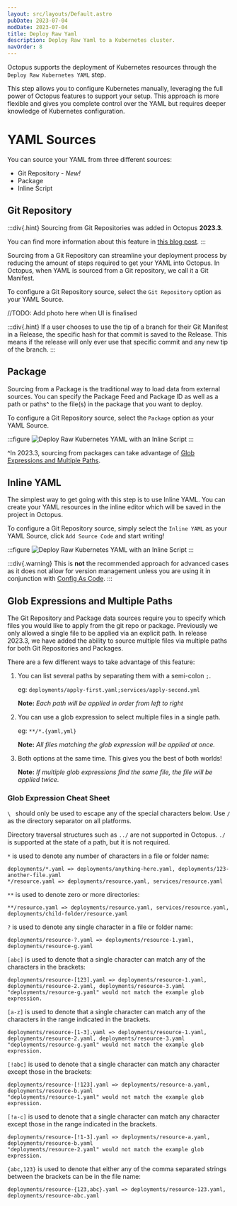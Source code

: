 ```yaml
---
layout: src/layouts/Default.astro
pubDate: 2023-07-04
modDate: 2023-07-04
title: Deploy Raw Yaml
description: Deploy Raw Yaml to a Kubernetes cluster.
navOrder: 8
---
```


Octopus supports the deployment of Kubernetes resources through the `Deploy Raw Kubernetes YAML` step.

This step allows you to configure Kubernetes manually, leveraging the full power of Octopus features to support your setup. This approach is more flexible and gives you complete control over the YAML but requires deeper knowledge of Kubernetes configuration.

# YAML Sources

You can source your YAML from three different sources:
- Git Repository - *New!*
- Package
- Inline Script

## Git Repository

:::div{.hint}
Sourcing from Git Repositories was added in Octopus **2023.3**.

You can find more information about this feature in [this blog post](https://octopus.com/blog/manifests-from-git).
:::

Sourcing from a Git Repository can streamline your deployment process by reducing the amount of steps required to get your YAML into Octopus.
In Octopus, when YAML is sourced from a Git repository, we call it a Git Manifest.

To configure a Git Repository source, select the `Git Repository` option as your YAML Source.

//TODO: Add photo here when UI is finalised

:::div{.hint}
If a user chooses to use the tip of a branch for their Git Manifest in a Release, the specific hash for that commit is saved to the Release. This means if the release will only ever use that specific commit and any new tip of the branch.
:::

## Package

Sourcing from a Package is the traditional way to load data from external sources. 
You can specify the Package Feed and Package ID as well as a path or paths^ to the file(s) in the package that you want to deploy.

To configure a Git Repository source, select the `Package` option as your YAML Source.

:::figure
![Deploy Raw Kubernetes YAML with an Inline Script](/docs/deployments/kubernetes/deploy-raw-yaml/package.png "width=500")
:::

^In 2023.3, sourcing from packages can take advantage of [Glob Expressions and Multiple Paths](/docs/deployments/kubernetes/deploy-raw-yaml#glob-expressions-and-multiple-paths).

## Inline YAML

The simplest way to get going with this step is to use Inline YAML. 
You can create your YAML resources in the inline editor which will be saved in the project in Octopus.

To configure a Git Repository source, simply select the `Inline YAML` as your YAML Source, click `Add Source Code` and start writing!

:::figure
![Deploy Raw Kubernetes YAML with an Inline Script](/docs/deployments/kubernetes/deploy-raw-yaml/inline-yaml.png "width=500")
:::

:::div{.warning}
This is **not** the recommended approach for advanced cases as it does not allow for version management unless you are using it in conjunction with [Config As Code](/docs/projects/version-control).
:::

## Glob Expressions and Multiple Paths

The Git Repository and Package data sources require you to specify which files you would like to apply from the git repo or package. 
Previously we only allowed a single file to be applied via an explicit path. 
In release 2023.3, we have added the ability to source multiple files via multiple paths for both Git Repositories and Packages.

There are a few different ways to take advantage of this feature:
1. You can list several paths by separating them with a semi-colon `;`. 

    eg: `deployments/apply-first.yaml;services/apply-second.yml`

    **Note:** *Each path will be applied in order from left to right*
2. You can use a glob expression to select multiple files in a single path.
    
    eg: `**/*.{yaml,yml}`

    **Note:** *All files matching the glob expression will be applied at once.*
3. Both options at the same time. This gives you the best of both worlds!

    **Note:** *If multiple glob expressions find the same file, the file will be applied twice.*

### Glob Expression Cheat Sheet

`\ ` should only be used to escape any of the special characters below. Use `/` as the directory separator on all platforms.

Directory traversal structures such as `../` are not supported in Octopus. `./` is supported at the state of a path, but it is not required.

`*` is used to denote any number of characters in a file or folder name:
```
deployments/*.yaml => deployments/anything-here.yaml, deployments/123-another-file.yaml
*/resource.yaml => deployments/resource.yaml, services/resource.yaml
```

`**` is used to denote zero or more directories:
```
**/resource.yaml => deployments/resource.yaml, services/resource.yaml, deployments/child-folder/resource.yaml
```

`?` is used to denote any single character in a file or folder name:
```
deployments/resource-?.yaml => deployments/resource-1.yaml, deployments/resource-g.yaml
```

`[abc]` is used to denote that a single character can match any of the characters in the brackets:
```
deployments/resource-[123].yaml => deployments/resource-1.yaml, deployments/resource-2.yaml, deployments/resource-3.yaml
"deployments/resource-g.yaml" would not match the example glob expression.
```

`[a-z]` is used to denote that a single character can match any of the characters in the range indicated in the brackets.
```
deployments/resource-[1-3].yaml => deployments/resource-1.yaml, deployments/resource-2.yaml, deployments/resource-3.yaml
"deployments/resource-g.yaml" would not match the example glob expression.
```

`[!abc]` is used to denote that a single character can match any character except those in the brackets:
```
deployments/resource-[!123].yaml => deployments/resource-a.yaml, deployments/resource-b.yaml
"deployments/resource-1.yaml" would not match the example glob expression.
```

`[!a-c]` is used to denote that a single character can match any character except those in the range indicated in the brackets.
```
deployments/resource-[!1-3].yaml => deployments/resource-a.yaml, deployments/resource-b.yaml
"deployments/resource-2.yaml" would not match the example glob expression.
```

`{abc,123}` is used to denote that either any of the comma separated strings between the brackets can be in the file name:
```
deployments/resource-{123,abc}.yaml => deployments/resource-123.yaml, deployments/resource-abc.yaml
```